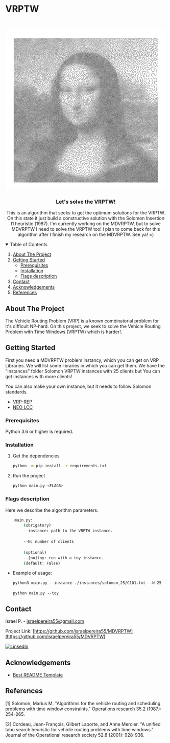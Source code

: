 # VRPTW

<!--
*** Thanks for checking out the Best-README-Template. If you have a suggestion
*** that would make this better, please fork the repo and create a pull request
*** or simply open an issue with the tag "enhancement".
*** Thanks again! Now go create something AMAZING! :D
-->


<!-- PROJECT SHIELDS -->
<!--
*** I'm using markdown "reference style" links for readability.
*** Reference links are enclosed in brackets [ ] instead of parentheses ( ).
*** See the bottom of this document for the declaration of the reference variables
*** for contributors-url, forks-url, etc. This is an optional, concise syntax you may use.
*** https://www.markdownguide.org/basic-syntax/#reference-style-links
-->



<!-- PROJECT LOGO -->
<br />
<p align="center">
  <a href="https://github.com/israelpereira55/MDVRPTW-Solomon">
    <img src="images/mona-lisa100K.gif" alt="Logo" width="500" height="500">
  </a>

  <h3 align="center">Let's solve the VRPTW!</h3>

  <p align="center">
    This is an algorithm that seeks to get the optimum solutions for the VRPTW. 
    <br />
    On this state it just build a constructive solution with the Solomon Insertion I1 heuristic (1987).
    I'm currently working on the MDVRPTW, but to solve MDVRPTW I need to solve the VRPTW too! I plan to come back for this algorithm after I finish my research on the MDVRPTW. See ya! =)
    <br />
  </p>
</p>



<!-- TABLE OF CONTENTS -->
<details open="open">
  <summary>Table of Contents</summary>
  <ol>
    <li>
      <a href="#about-the-project">About The Project</a>
    </li>
    <li>
      <a href="#getting-started">Getting Started</a>
      <ul>
        <li><a href="#prerequisites">Prerequisites</a></li>
        <li><a href="#installation">Installation</a></li>
        <li><a href="#flags-description">Flags description</a></li>
      </ul>
    </li>
    <li><a href="#contact">Contact</a></li>
    <li><a href="#acknowledgements">Acknowledgements</a></li>
    <li><a href="#references">References</a></li>
  </ol>
</details>



<!-- ABOUT THE PROJECT -->
## About The Project

The Vehicle Routing Problem (VRP) is a known combinatorial problem for it's difficult NP-hard. On this project, we seek to solve the  Vehicle Routing Problem with Time Windows (VRPTW) which is harder!. 





<!-- GETTING STARTED -->
## Getting Started

First you need a MDVRPTW problem instancy, which you can get on VRP Libraries.
We will list some libraries in which you can get them. We have the "instances" folder Solomon VRPTW instances with 25 clients but You can get instances with more clients!

You can also make your own instance, but it needs to follow Solomon standards. 

* [VRP-REP](http://www.vrp-rep.org/variants/item/vrptw.html)
* [NEO LCC](https://neo.lcc.uma.es/vrp/vrp-instances/)

### Prerequisites

Python 3.6 or higher is required.


### Installation

1. Get the dependencies
   ```sh
   python -m pip install -r requirements.txt
   ```
2. Run the project
   ```sh
   python main.py <FLAGS>
   ```



<!-- USAGE EXAMPLES -->
### Flags description

Here we describe the algorithm parameters.

```bash
    main.py:
        (obrigatory)
        --instance: path to the VRPTW instance.

        --N: number of clients

        (optional)
        --[no]toy: run with a toy instance.
        (default: False)
```

* Example of usage:
   ```
   python3 main.py --instance ./instances/solomon_25/C101.txt --N 25

   python main.py --toy
   ```


<!-- CONTACT -->
## Contact

Israel P. - israelpereira55@gmail.com

Project Link: [https://github.com/israelpereira55/MDVRPTW](https://github.com/israelpereira55/MDVRPTW)

[![LinkedIn][linkedin-shield]][linkedin-url]



<!-- ACKNOWLEDGEMENTS -->
## Acknowledgements
* [Best README Template](https://github.com/israelpereira55/MDVRPTW)


## References

[1] Solomon, Marius M. "Algorithms for the vehicle routing and scheduling problems with time window constraints." Operations research 35.2 (1987): 254-265.

[2] Cordeau, Jean-François, Gilbert Laporte, and Anne Mercier. "A unified tabu search heuristic for vehicle routing problems with time windows." Journal of the Operational research society 52.8 (2001): 928-936.




<!-- MARKDOWN LINKS & IMAGES -->
<!-- https://www.markdownguide.org/basic-syntax/#reference-style-links -->
[linkedin-shield]: https://img.shields.io/badge/-LinkedIn-black.svg?style=for-the-badge&logo=linkedin&colorB=555
[linkedin-url]: https://www.linkedin.com/in/israel-souza-06737118b/
[product-screenshot]: images/screenshot.png